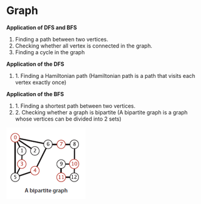 # Graph

<strong>Application of DFS and BFS</strong><br>
<ol>
<li>Finding a path between two vertices.</li>
<li>Checking whether all vertex is connected in the graph.</li>
<li>Finding a cycle in the graph</li>
</ol>
<strong>Application of the DFS</strong><br>
<ol>
<li>1. Finding a Hamiltonian path (Hamiltonian path is a path that visits each vertex exactly once)</li>
</ol>
<strong>Application of the BFS</strong><br>
<ol>
<li>1. Finding a shortest path between two vertices.</li>
<li>2. Checking whether a graph is bipartite (A bipartite graph is a graph whose vertices can be divided into 2 sets)</li>
</ol>

<img src="/images/BipartiteGraph.png">
